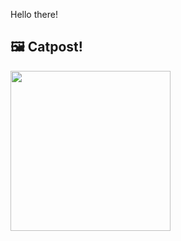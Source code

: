 Hello there!



## 🖼️ Catpost!

<sub>
    <img src="https://cdn2.thecatapi.com/images/e9j.jpg" height="256">
</sub>

